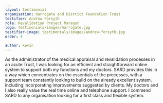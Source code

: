 ```yaml
---
layout: testimonial
organisation: Harrogate and District Foundation Trust
testifier: Andrew Forsyth
role: Revalidation Project Manager
logo: testimonials/images/harrogate.jpg
testifier-image: testimonials/images/andrew-forsyth.jpg
order: 4

author: kevin
---
```


As the administrator of the medical appraisal and revalidation processes in an acute Trust, I was looking for an efficient and straightforward online system to support both my functions and my doctors. SARD provides this in a way which concentrates on the essentials of the processes, with a support team constantly looking to build on the already excellent system, including incorporating improvements suggested by clients. My doctors and I also really value the real time online and telephone support. I commend SARD to any organisation looking for a first class and flexible system.

